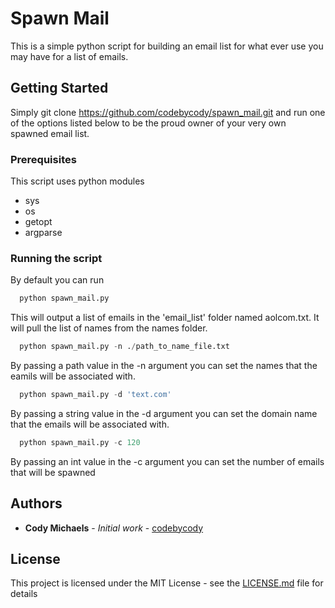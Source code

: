 # Spawn Mail

This is a simple python script for building an email list for what ever use you may have for a list of emails.

## Getting Started

Simply git clone https://github.com/codebycody/spawn_mail.git and run one of the options listed below to be the proud owner of your very own spawned email list.

### Prerequisites

This script uses python modules
* sys
* os
* getopt
* argparse

### Running the script

By default you can run
```python
  python spawn_mail.py
```
This will output a list of emails in the 'email_list' folder named aolcom.txt. It will pull the list of names from the names folder.


```python
  python spawn_mail.py -n ./path_to_name_file.txt
```
By passing a path value in the -n argument you can set the names that the eamils will be associated with.


```python
  python spawn_mail.py -d 'text.com'
```
By passing a string value in the -d argument you can set the domain name that the emails will be associated with.


```python
  python spawn_mail.py -c 120
```
By passing an int value in the -c argument you can set the number of emails that will be spawned


## Authors

* **Cody Michaels** - *Initial work* - [codebycody](https://github.com/codybycody)


## License

This project is licensed under the MIT License - see the [LICENSE.md](LICENSE.md) file for details
